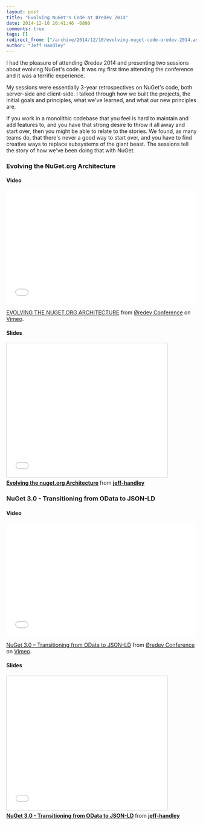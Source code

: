 ```yaml
---
layout: post
title: "Evolving NuGet's Code at Øredev 2014"
date: 2014-12-10 20:41:46 -0800
comments: true
tags: []
redirect_from: ["/archive/2014/12/10/evolving-nuget-code-oredev-2014.aspx/"]
author: "Jeff Handley"
---
```

<!-- more -->
<p>
I had the pleasure of attending Øredev 2014 and presenting two sessions about evolving NuGet's code.  It was my first time attending the conference and it was a terrific experience.
</p>
<p>
My sessions were essentially 3-year retrospectives on NuGet's code, both server-side and client-side.  I talked through how we built the projects, the initial goals and principles, what we've learned, and what our new principles are.
</p>
<p>
If you work in a monolithic codebase that you feel is hard to maintain and add features to, and you have that strong desire to throw it all away and start over, then you might be able to relate to the stories.  We found, as many teams do, that there's never a good way to start over, and you have to find creative ways to replace subsystems of the giant beast.  The sessions tell the story of how we've been doing that with NuGet.
</p>
<h3>Evolving the NuGet.org Architecture</h3>
<h4>Video</h4>
<iframe src="//player.vimeo.com/video/111285814" width="500" height="300" frameborder="0" webkitallowfullscreen="" mozallowfullscreen="" allowfullscreen=""></iframe> <p><a href="http://vimeo.com/111285814">EVOLVING THE NUGET.ORG ARCHITECTURE</a> from <a href="http://vimeo.com/user4280938">Øredev Conference</a> on <a href="https://vimeo.com">Vimeo</a>.</p>

<h4>Slides</h4>
<iframe src="//www.slideshare.net/slideshow/embed_code/41876591" width="425" height="355" frameborder="0" marginwidth="0" marginheight="0" scrolling="no" style="border:1px solid #CCC; border-width:1px; margin-bottom:5px; max-width: 100%;" allowfullscreen=""> </iframe> <div style="margin-bottom:5px"> <strong> <a href="//www.slideshare.net/jeff-handley/evolving-thenugetorgarchitecture" title="Evolving the nuget.org Architecture" target="_blank">Evolving the nuget.org Architecture</a> </strong> from <strong><a href="//www.slideshare.net/jeff-handley" target="_blank">jeff-handley</a></strong> </div>

<h3>NuGet 3.0 - Transitioning from OData to JSON-LD</h3>
<h4>Video</h4>
<iframe src="//player.vimeo.com/video/111831403" width="500" height="300" frameborder="0" webkitallowfullscreen="" mozallowfullscreen="" allowfullscreen=""></iframe> <p><a href="http://vimeo.com/111831403">NuGet 3.0 – Transitioning from OData to JSON-LD</a> from <a href="http://vimeo.com/user4280938">Øredev Conference</a> on <a href="https://vimeo.com">Vimeo</a>.</p>

<h4>Slides</h4>
<iframe src="//www.slideshare.net/slideshow/embed_code/41876590" width="425" height="355" frameborder="0" marginwidth="0" marginheight="0" scrolling="no" style="border:1px solid #CCC; border-width:1px; margin-bottom:5px; max-width: 100%;" allowfullscreen=""> </iframe> <div style="margin-bottom:5px"> <strong> <a href="//www.slideshare.net/jeff-handley/nuget-30-transitioning-from-odata-to-jsonld" title="NuGet 3.0 - Transitioning from OData to JSON-LD" target="_blank">NuGet 3.0 - Transitioning from OData to JSON-LD</a> </strong> from <strong><a href="//www.slideshare.net/jeff-handley" target="_blank">jeff-handley</a></strong> </div>


